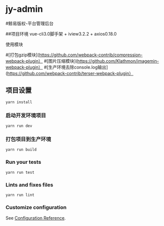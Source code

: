 # jy-admin
#鲸易版权-平台管理后台

##项目环境
vue-cli3.0脚手架  + iview3.2.2 + axios0.18.0

使用模块

#[打包gzip模块](https://github.com/webpack-contrib/compression-webpack-plugin）
#[图片压缩模块](https://github.com/Klathmon/imagemin-webpack-plugin）
#[生产环境去除console.log输出](https://github.com/webpack-contrib/terser-webpack-plugin）

## 项目设置
```
yarn install
```

### 启动开发环境项目
```
yarn run dev
```

### 打包项目到生产环境
```
yarn run build
```

### Run your tests
```
yarn run test
```

### Lints and fixes files
```
yarn run lint
```

### Customize configuration
See [Configuration Reference](https://cli.vuejs.org/config/).

